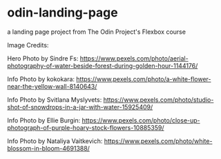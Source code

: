 # odin-landing-page
a landing page project from The Odin Project's Flexbox course

Image Credits:

Hero Photo by Sindre Fs: https://www.pexels.com/photo/aerial-photography-of-water-beside-forest-during-golden-hour-1144176/

Info Photo by kokokara: https://www.pexels.com/photo/a-white-flower-near-the-yellow-wall-8140643/

Info Photo by Svitlana Myslyvets: https://www.pexels.com/photo/studio-shot-of-snowdrops-in-a-jar-with-water-15925409/

Info Photo by Ellie Burgin: https://www.pexels.com/photo/close-up-photograph-of-purple-hoary-stock-flowers-10885359/

Info Photo by Nataliya Vaitkevich: https://www.pexels.com/photo/white-blossom-in-bloom-4691388/